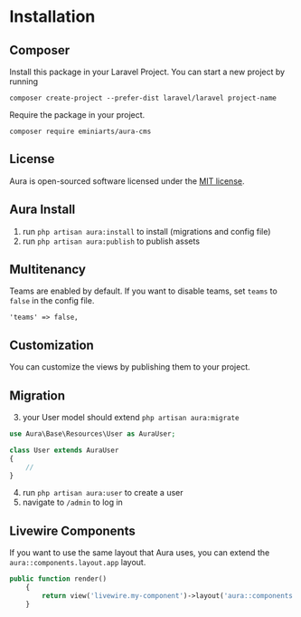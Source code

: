# Installation

## Composer

Install this package in your Laravel Project. You can start a new project by running

`composer create-project --prefer-dist laravel/laravel project-name`

Require the package in your project.

`composer require eminiarts/aura-cms`

## License

Aura is open-sourced software licensed under the [MIT license](https://opensource.org/licenses/MIT).

## Aura Install

1. run `php artisan aura:install` to install (migrations and config file)
2. run `php artisan aura:publish` to publish assets


## Multitenancy

Teams are enabled by default. If you want to disable teams, set `teams` to `false` in the config file.

`'teams' => false,`


## Customization

You can customize the views by publishing them to your project.

## Migration

3. your User model should extend `php artisan aura:migrate`

```php
use Aura\Base\Resources\User as AuraUser;

class User extends AuraUser
{
    //
}
```


4. run `php artisan aura:user` to create a user
5. navigate to `/admin` to log in


## Livewire Components

If you want to use the same layout that Aura uses, you can extend the `aura::components.layout.app` layout.

```php
public function render()
    {
        return view('livewire.my-component')->layout('aura::components.layout.app');
    }
```
